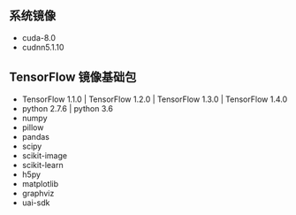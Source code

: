 

## 系统镜像
* cuda-8.0 
* cudnn5.1.10

## TensorFlow 镜像基础包
* TensorFlow 1.1.0 | TensorFlow 1.2.0 | TensorFlow 1.3.0 | TensorFlow 1.4.0
* python 2.7.6 | python 3.6 
* numpy 
* pillow 
* pandas 
* scipy 
* scikit-image 
* scikit-learn 
* h5py 
* matplotlib 
* graphviz 
* uai-sdk 